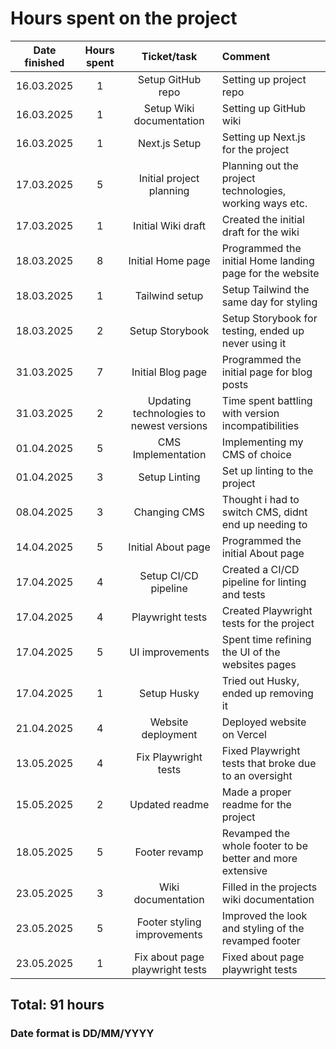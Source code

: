<h1>Hours spent on the project</h1>
  
| Date finished | Hours spent | Ticket/task | Comment |
|:--:|:--:|:--:|:--	
|16.03.2025|1|Setup GitHub repo|Setting up project repo|
|16.03.2025|1|Setup Wiki documentation|Setting up GitHub wiki|
|16.03.2025|1|Next.js Setup|Setting up Next.js for the project|
|17.03.2025|5|Initial project planning|Planning out the project technologies, working ways etc.|
|17.03.2025|1|Initial Wiki draft|Created the initial draft for the wiki|
|18.03.2025|8|Initial Home page|Programmed the initial Home landing page for the website|
|18.03.2025|1|Tailwind setup|Setup Tailwind the same day for styling|
|18.03.2025|2|Setup Storybook|Setup Storybook for testing, ended up never using it|
|31.03.2025|7|Initial Blog page|Programmed the initial page for blog posts|
|31.03.2025|2|Updating technologies to newest versions|Time spent battling with version incompatibilities|
|01.04.2025|5|CMS Implementation|Implementing my CMS of choice|
|01.04.2025|3|Setup Linting|Set up linting to the project
|08.04.2025|3|Changing CMS|Thought i had to switch CMS, didnt end up needing to|
|14.04.2025|5|Initial About page|Programmed the initial About page|
|17.04.2025|4|Setup CI/CD pipeline|Created a CI/CD pipeline for linting and tests|
|17.04.2025|4|Playwright tests|Created Playwright tests for the project|
|17.04.2025|5|UI improvements|Spent time refining the UI of the websites pages|
|17.04.2025|1|Setup Husky|Tried out Husky, ended up removing it|
|21.04.2025|4|Website deployment|Deployed website on Vercel|
|13.05.2025|4|Fix Playwright tests|Fixed Playwright tests that broke due to an oversight|
|15.05.2025|2|Updated readme|Made a proper readme for the project|
|18.05.2025|5|Footer revamp|Revamped the whole footer to be better and more extensive|
|23.05.2025|3|Wiki documentation|Filled in the projects wiki documentation|
|23.05.2025|5|Footer styling improvements|Improved the look and styling of the revamped footer|
|23.05.2025|1|Fix about page playwright tests|Fixed about page playwright tests|

<h2>Total: 91 hours</h2>

<h3>Date format is DD/MM/YYYY</h3>